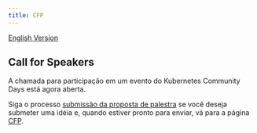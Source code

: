 ```yaml
---
title: CFP
---
```

[English Version](./speakers-en_us.md)

## Call for Speakers

A chamada para participação em um evento do Kubernetes Community Days está agora aberta.

Siga o processo [submissão da proposta de palestra](./cfp-pt_br.md) se você deseja submeter uma idéia e, quando estiver pronto para enviar, vá para a página [CFP](https://sessionize.com/kcdams2020).
